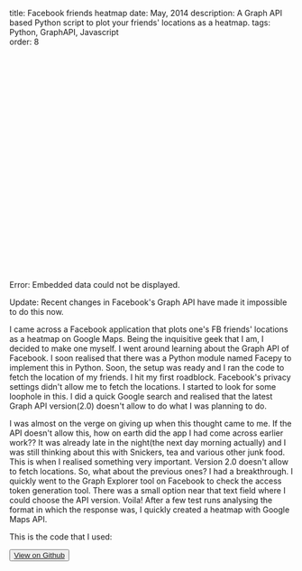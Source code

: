 title: Facebook friends heatmap
date: May, 2014
description: A Graph API based Python script to plot your friends' locations as a heatmap.
tags: Python, GraphAPI, Javascript  
order: 8

<object data="http://sivasubramanyam.me/old/FBHeatMap.html" width="600" height="400"><embed src="http://sivasubramanyam.me/old/FBHeatMap.html" width="600" height="400">Error: Embedded data could not be displayed.</object>

Update: Recent changes in Facebook's Graph API have made it impossible to do this now.

I came across a Facebook application that plots one's FB friends' locations as a heatmap on Google Maps. Being the inquisitive geek that I am, I decided to make one myself. I went around learning about the Graph API of Facebook. I soon realised that there was a Python module named Facepy to implement this in Python. Soon, the setup was ready and I ran the code to fetch the location of my friends. I hit my first roadblock. Facebook's privacy settings didn't allow me to fetch the locations. I started to look for some loophole in this. I did a quick Google search and realised that the latest Graph API version(2.0) doesn't allow to do what I was planning to do.

I was almost on the verge on giving up when this thought came to me. If the API doesn't allow this, how on earth did the app I had come across earlier work?? It was already late in the night(the next day morning actually) and I was still thinking about this with Snickers, tea and various other junk food. This is when I realised something very important. Version 2.0 doesn't allow to fetch locations. So, what about the previous ones? I had a breakthrough. I quickly went to the Graph Explorer tool on Facebook to check the access token generation tool. There was a small option near that text field where I could choose the API version. Voila! After a few test runs analysing the format in which the response was, I quickly created a heatmap with Google Maps API.

This is the code that I used:

<button type="button" class="btn btn-info "><a href="http://github.com/astronomersiva/Facebook-HeatMap/">View on Github</a></button>
<script src="https://gist.github.com/astronomersiva/280cd8f1cb64ec8e46c0.js"></script>